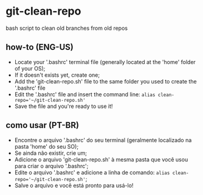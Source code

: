 # git-clean-repo
bash script to clean old branches from old repos

## how-to (ENG-US)
- Locate your '.bashrc' terminal file (generally located at the 'home' folder of your OS);
- If it doesn't exists yet, create one;
- Add the 'git-clean-repo.sh' file to the same folder you used to create the '.bashrc' file
- Edit the '.bashrc' file and insert the command line: `alias clean-repo='~/git-clean-repo.sh'`
- Save the file and you're ready to use it!


## como usar (PT-BR)
- Encontre o arquivo '.bashrc' do seu terminal (geralmente localizado na pasta 'home' do seu SO);
- Se ainda não existir, crie um;
- Adicione o arquivo 'git-clean-repo.sh' à mesma pasta que você usou para criar o arquivo '.bashrc';
- Edite o arquivo '.bashrc' e adicione a linha de comando: `alias clean-repo='~/git-clean-repo.sh'`;
- Salve o arquivo e você está pronto para usá-lo!
